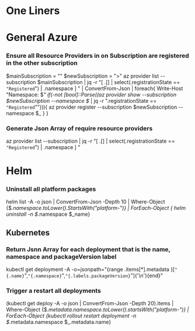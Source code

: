 # One Liners

# General Azure

### Ensure all Resource Providers in on Subscription are registered in the other subscription
$mainSubscription = "<mainSubID>"
$newSubscription = "<newSubID>>"
az provider list --subscription $mainSubscription | jq -r "[ .[] | select(.registrationState == `"Registered`") | .namespace ] " | ConvertFrom-Json | foreach{
	Write-Host "Namespace: $_"
	if(-not [bool]::Parse((az provider show --subscription $newSubscription --namespace $_ | jq -r ".registrationState == `"Registered`""))){
		az provider register --subscription $newSubscription --namespace $_
	}
}


### Generate Json Array of require resource providers
az provider list --subscription <mainSubID> | jq -r "[ .[] | select(.registrationState == `"Registered`") | .namespace ] "


# Helm

### Uninstall all platform packages
helm list -A -o json | ConvertFrom-Json -Depth 10 | Where-Object {$_.namespace.toLower().StartsWith("platform-")} | ForEach-Object { helm uninstall -n $_.namespace $_name}

## Kubernetes

### Return Jsnn Array for each deployment that is the name, namespace and packageVersion label
kubectl get deployment -A -o=jsonpath="{range .items[*].metadata }[`"{.name}`",`"{.namespace}`",`"{.labels.packageVersion}`"]{'\n'}{end}"


### Trigger a restart all deployments
(kubectl get deploy -A -o json | ConvertFrom-Json -Depth 20).items | Where-Object {$_.metadata.namespace.toLower().startsWith("platform-")} | ForEach-Object {kubectl rollout restart deployment -n $_.metadata.namespace $_.metadata.name}


